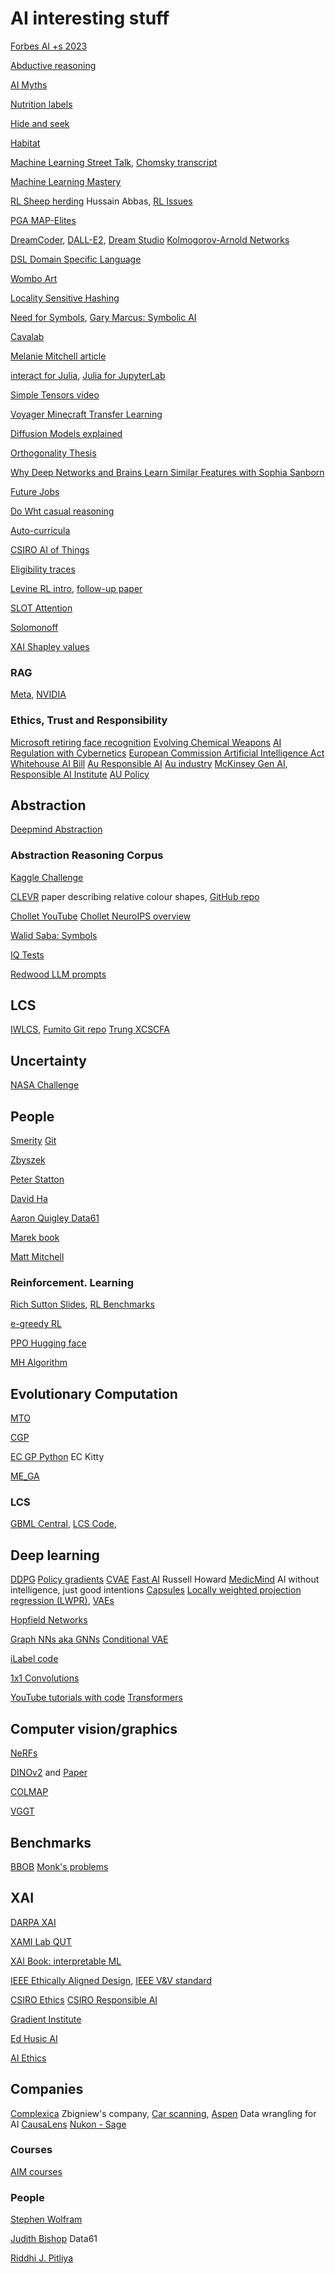 # AI interesting stuff
<!-- All things AI except robots -->
[Forbes AI +s 2023](https://www.forbes.com/advisor/in/business/software/advantages-of-ai/#:~:text=Automates%20Repetitive%20Tasks%20and%20Processes,tasks%20which%20require%20human%20abilities.)

[Abductive reasoning](https://bdtechtalks.com/2021/09/20/myth-of-artificial-intelligence-erik-larson/)

[AI Myths](https://www.aimyths.org/ai-has-agency)

[Nutrition labels](https://nutrition-facts.ai/)

[Hide and seek](https://openai.com/blog/emergent-tool-use/)

[Habitat](https://techcrunch.com/2021/06/30/facebook-and-matterport-collaborate-on-realistic-virtual-training-environments-for-ai/)

[Machine Learning Street Talk](https://anchor.fm/machinelearningstreettalk), [Chomsky transcript](https://whimsical.com/mlst-chomsky-transcript-WgFJLguL7JhzyNhsdgwATy)

[Machine Learning Mastery](https://machinelearningmastery.com/introduction-to-1x1-convolutions-to-reduce-the-complexity-of-convolutional-neural-networks/)

[RL Sheep herding](https://www.youtube.com/watch?v=vvyVTbaXzPk) Hussain Abbas, 
[RL Issues](https://builtin.com/machine-learning/reinforcement-learning)

[PGA MAP-Elites](https://github.com/ollenilsson19/PGA-MAP-Elites)

[DreamCoder](https://arxiv.org/pdf/2006.08381.pdf), [DALL-E2](https://openai.com/dall-e-2/#demos), 
[Dream Studio](https://beta.dreamstudio.ai/dream)
[Kolmogorov-Arnold Networks](https://spectrum.ieee.org/kan-neural-network?utm_source=techalert&utm_medium=email&utm_campaign=techalert-08-08-24&utm_content=httpsspectrumieeeorgkanneuralnetwork&mkt_tok=NzU2LUdQSC04OTkAAAGUzkKgIGLphc2k-Qr1eyzssmrwEpn_vPi5YVu2fQjwC4o3aaiLeE8OFEHSzh0IwyRQv9-7giO5KVLX6YiJ6O_GYcaJNF25BeheEOeHUZy-zG-j)

[DSL Domain Specific Language](https://towardsdatascience.com/on-the-importance-of-dsls-in-ml-and-ai-1dbccb3a2916)

[Wombo Art](https://app.wombo.art/)

[Locality Sensitive Hashing](https://towardsdatascience.com/understanding-locality-sensitive-hashing-49f6d1f6134)

[Need for Symbols](https://medium.com/ontologik/ai-cannot-ignore-symbolic-logic-and-heres-why-1f896713525b), 
[Gary Marcus: Symbolic AI](https://nautil.us/deep-learning-is-hitting-a-wall-14467/)

[Cavalab](https://github.com/cavalab/srbench)

[Melanie Mitchell article](https://www.quantamagazine.org/melanie-mitchell-trains-ai-to-think-with-analogies-20210714/)

[interact for Julia](https://nteract.io/about), [Julia for JupyterLab](https://subscription.packtpub.com/book/application-development/9781788998369/1/ch01lvl1sec23/configuring-julia-to-work-with-jupyterlab)

[Simple Tensors video](https://www.youtube.com/watch?v=f5liqUk0ZTw)

[Voyager Minecraft Transfer Learning](https://voyager.minedojo.org/)

[Diffusion Models explained](https://www.assemblyai.com/blog/diffusion-models-for-machine-learning-introduction/)

[Orthogonality Thesis](https://www.lesswrong.com/tag/orthogonality-thesis)

[Why Deep Networks and Brains Learn Similar Features with Sophia Sanborn](https://twimlai.com/podcast/twimlai/why-deep-networks-and-brains-learn-similar-features/)

[Future Jobs](https://100jobsofthefuture.com/report/jobs/)

[Do Wht casual reasoning ](https://www.microsoft.com/en-us/research/blog/dowhy-a-library-for-causal-inference/)

[Auto-curricula](https://www.youtube.com/shorts/tOQ6aqBrQq4)

[CSIRO AI of Things](https://www.csiro.au/en/work-with-us/funding-programs/funding/next-generation-graduates-programs/awarded-programs/artificial-intelligence-of-things-empowering-industrial-digital-twin)

[Eligibility traces](https://medium.com/nerd-for-tech/a-brief-overview-of-eligibility-traces-in-reinforcement-learning-c0a8326fa9f7)

[Levine RL intro](https://medium.com/@sergey.levine/decisions-from-data-how-offline-reinforcement-learning-will-change-how-we-use-ml-24d98cb069b0), [follow-up paper](https://arxiv.org/pdf/2005.01643)

[SLOT Attention](https://paperswithcode.com/method/slot-attention)

[Solomonoff](https://www.lesswrong.com/posts/Kyc5dFDzBg4WccrbK/an-intuitive-explanation-of-solomonoff-induction)

[XAI Shapley values](https://shap.readthedocs.io/en/latest/example_notebooks/overviews/An%20introduction%20to%20explainable%20AI%20with%20Shapley%20values.html)

### RAG
[Meta](https://ai.meta.com/blog/retrieval-augmented-generation-streamlining-the-creation-of-intelligent-natural-language-processing-models/), 
[NVIDIA](https://blogs.nvidia.com/blog/what-is-retrieval-augmented-generation/)

### Ethics, Trust and Responsibility 
[Microsoft retiring face recognition](https://www.innovationaus.com/microsoft-retires-facial-analysis-capability-under-responsible-ai)
[Evolving Chemical Weapons](https://spectrum.ieee.org/responsible-ai-threat)
[AI Regulation with Cybernetics](https://www.innovationaus.com/we-need-to-let-go-of-regulating-artificial-intelligence/)
[European Commission Artificial Intelligence Act](https://law.stanford.edu/publications/eu-artificial-intelligence-act-the-european-approach-to-ai/)
[Whitehouse AI Bill](https://www.whitehouse.gov/ostp/ai-bill-of-rights/#notice)
[Au Responsible AI](https://www.manmonthly.com.au/new-report-to-help-businesses-implement-responsible-ai/)
[Au industry](https://www.industry.gov.au/publications/australias-artificial-intelligence-ethics-framework/australias-ai-ethics-principles#:~:text=outside%20the%20organisation.-,Human%2Dcentred%20values,not%20the%20other%20way%20around.)
[McKinsey Gen AI](https://www.mckinsey.com/industries/healthcare/our-insights/tackling-healthcares-biggest-burdens-with-generative-ai), 
[Responsible AI Institute](https://www.responsible.ai/) 
[AU Policy](https://www.dta.gov.au/blogs/responsible-choices-new-policy-using-ai-australian-government)

## Abstraction 
[Deepmind Abstraction](https://deepmind.com/blog/article/measuring-abstract-reasoning)

### Abstraction Reasoning Corpus
[Kaggle Challenge](https://www.kaggle.com/c/abstraction-and-reasoning-challenge)

[CLEVR](https://arxiv.org/pdf/1904.12584.pdf) paper describing relative colour shapes, [GitHub repo](https://github.com/sashi2295/clevr-dataset-gen)

[Chollet YouTube](https://www.youtube.com/watch?v=jkBCyingDbk)
[Chollet NeuroIPS overview](https://joepalermo.github.io/2021/01/10/talk-review-francois-chollet-neurips-2020.html)

[Walid Saba: Symbols](https://medium.com/ontologik/ai-cannot-ignore-symbolic-logic-and-heres-why-1f896713525b)

[IQ Tests](https://en.wikipedia.org/wiki/Raven%27s_Progressive_Matrices)

[Redwood LLM prompts](https://redwoodresearch.substack.com/p/getting-50-sota-on-arc-agi-with-gpt)

## LCS

[IWLCS](https://iwlcs.organic-computing.de/), 
[Fumito Git repo](https://github.com/uwanofumito/qut_forsxcs)
[Trung XCSCFA](https://github.com/TrungNg/xcscfa)

## Uncertainty
[NASA Challenge](https://uqtools.larc.nasa.gov/nasa-uq-challenge-problem-2020/)

## People
[Smerity](https://hacker-news.news/profile/Smerity) [Git](https://github.com/Smerity)

[Zbyszek](https://cs.adelaide.edu.au/~zbyszek/)

[Peter Statton](http://neuro-ai.info/manifesto.html?i=1)

[David Ha](https://attentionagent.github.io/)

[Aaron Quigley Data61](https://aaronquigley.org/)

[Marek book](https://www.amazon.com.au/Economy-Algorithms-Rise-Digital-Minions/dp/1529242460)

[Matt Mitchell](https://experts.swinburne.edu.au/909-matthew-mitchell)

### Reinforcement. Learning
[Rich Sutton Slides](https://slideplayer.com/slide/2403698/), 
[RL Benchmarks](https://neptune.ai/blog/best-benchmarks-for-reinforcement-learning)

[e-greedy RL](https://www.baeldung.com/cs/epsilon-greedy-q-learning)

[PPO Hugging face](https://huggingface.co/blog/deep-rl-ppo)

[MH Algorithm](https://gregorygundersen.com/blog/2019/11/02/metropolis-hastings/)

## Evolutionary Computation 
[MTO](http://www.bdsc.site/websites/MTO/index.html)

[CGP](https://www.cartesiangp.com/)

[EC GP Python](https://github.com/ec-kity/ec-kity/) EC Kitty

[ME_GA](https://github.com/ML-flash/M-E-GA)

### LCS

[GBML Central](http://gbml.org/category/software/), 
[LCS Code](https://sourceforge.net/projects/lcsor/), 

## Deep learning
[DDPG](https://towardsdatascience.com/deep-deterministic-policy-gradient-ddpg-theory-and-implementation-747a3010e82f)
[Policy gradients](https://towardsdatascience.com/policy-gradients-in-a-nutshell-8b72f9743c5d)
[CVAE](https://agustinus.kristia.de/techblog/2016/12/17/conditional-vae/)
[Fast AI](https://www.fast.ai/) Russell Howard
[MedicMind](https://www.medicmind.tech/resources) AI without intelligence, just good intentions
[Capsules](https://towardsdatascience.com/capsule-networks-the-new-deep-learning-network-bd917e6818e8)
[Locally weighted projection regression (LWPR)](https://direct.mit.edu/neco/article-abstract/17/12/2602/6982/Incremental-Online-Learning-in-High-Dimensions?redirectedFrom=fulltext), 
[VAEs](https://medium.com/@rushikesh.shende/autoencoders-variational-autoencoders-vae-and-%CE%B2-vae-ceba9998773d#:~:text=Regardless%20of%20the%20architecture%2C%20all,E%20(Encoder)%20and%20Mr.)

[Hopfield Networks](https://towardsdatascience.com/hopfield-networks-are-useless-heres-why-you-should-learn-them-f0930ebeadcd)

[Graph NNs aka GNNs](https://medium.com/dair-ai/an-illustrated-guide-to-graph-neural-networks-d5564a551783)
[Conditional VAE](https://agustinus.kristia.de/techblog/2016/12/17/conditional-vae/)

[iLabel code](https://edgarsucar.github.io/ilabel/)

[1x1 Convolutions](https://hacktildawn.com/2016/09/25/inception-modules-explained-and-implemented/)

[YouTube tutorials with code](https://www.youtube.com/@AndrejKarpathy)
[Transformers](https://e2eml.school/transformers.html)

## Computer vision/graphics 
[NeRFs](https://github.com/NVlabs/instant-ngp)

[DINOv2](https://dinov2.metademolab.com/) and [Paper](https://arxiv.org/pdf/2304.07193)

[COLMAP](https://colmap.github.io/)

[VGGT](https://arxiv.org/pdf/2503.11651)



## Benchmarks
[BBOB](http://coco.lri.fr/COCOdoc/bbo_experiment.html)
[Monk's problems ](https://archive.ics.uci.edu/ml/machine-learning-databases/monks-problems/)

## XAI

[DARPA XAI](https://www.darpa.mil/program/explainable-artificial-intelligence)

[XAMI Lab QUT](https://www.xami-lab.org/)

[XAI Book: interpretable ML](https://christophm.github.io/interpretable-ml-book/)

[IEEE Ethically Aligned Design](https://standards.ieee.org/wp-content/uploads/import/documents/other/ead_v2.pdf), [IEEE V&V standard](https://spectrum.ieee.org/regulating-ai-programs-roadmap)

[CSIRO Ethics](https://www.csiro.au/en/work-with-us/industries/technology/national-ai-centre/implementing-australias-ai-ethics-principles-report)
[CSIRO Responsible AI](https://www.csiro.au/en/work-with-us/industries/technology/national-ai-centre/responsible-ai-network)

[Gradient Institute](https://www.gradientinstitute.org/about-us/)

[Ed Husic AI](https://www.minister.industry.gov.au/ministers/husic/media-releases/action-help-ensure-ai-safe-and-responsible)

[AI Ethics](https://www.industry.gov.au/publications/australias-artificial-intelligence-ethics-framework/australias-ai-ethics-principles#:~:text=Principles%20at%20a%20glance&text=Fairness%3A%20AI%20systems%20should%20be,ensure%20the%20security%20of%20data.)

## Companies
[Complexica](https://www.complexica.com/) Zbigniew's company, 
[Car scanning](https://arstechnica.com/cars/2022/02/this-ai-mechanic-scans-your-car-or-tires-to-diagnose-defects/), 
[Aspen](https://appen.com/#Difference) Data wrangling for AI
[CausaLens](https://www.causalens.com/our-team/)
[Nukon - Sage](https://www.nukon.com/about-us)

### Courses
[AIM courses](https://www.aim.com.au/technology/courses/ai-is-my-copilot)

### People 
[Stephen Wolfram](https://writings.stephenwolfram.com/2021/11/the-concept-of-the-ruliad/)

[Judith Bishop](https://medium.com/authority-magazine/wisdom-from-the-women-leading-the-ai-industry-with-dr-judith-bishop-of-appen-f285e24cd63a) Data61

[Riddhi J. Pitliya](https://scholar.google.com/citations?hl=en&user=bgahggcAAAAJ&view_op=list_works&sortby=pubdate)


